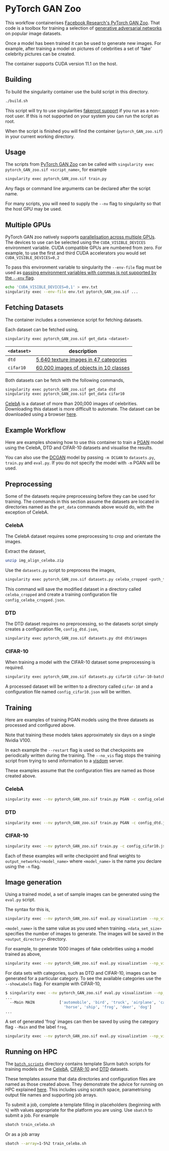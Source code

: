 # PyTorch GAN Zoo

This workflow containerises [Facebook Research's PyTorch GAN
Zoo](https://github.com/facebookresearch/pytorch_GAN_zoo). That code is a
toolbox for training a selection of [generative adversarial
networks](https://en.wikipedia.org/wiki/Generative_adversarial_network) on
popular image datasets.

Once a model has been trained it can be used to generate new images. For
example, after training a model on pictures of celebrities a set of 'fake'
celebrity pictures can be created.

The container supports CUDA version 11.1 on the host.

## Building

To build the singularity container use the build script in this directory.

```bash
./build.sh
```

This script will try to use singularities [fakeroot
support](https://sylabs.io/guides/main/user-guide/fakeroot.html) if you run as a
non-root user. If this is not supported on your system you can run the script as
root.

When the script is finished you will find the container (`pytorch_GAN_zoo.sif`)
in your current working directory.

## Usage

The scripts from [PyTorch GAN
Zoo](https://github.com/facebookresearch/pytorch_GAN_zoo) can be called with
`singularity exec pytorch_GAN_zoo.sif <script_name>`, for example

```bash
singularity exec pytorch_GAN_zoo.sif train.py
```

Any flags or command line arguments can be declared after the script name.

For many scripts, you will need to supply the `--nv` flag to singularity so that
the host GPU may be used.

## Multiple GPUs

PyTorch GAN zoo natively supports [parallelisation across multiple
GPUs](https://github.com/facebookresearch/pytorch_GAN_zoo/issues/57). The
devices to use can be selected using the `CUDA_VISIBLE_DEVICES` environment
variable. CUDA compatible GPUs are numbered from zero. For example, to use the
first and third CUDA accelerators you would set `CUDA_VISIBLE_DEVICES=0,2`

To pass this environment variable to singularity the `--env-file` flag must be
used as [passing environment variables with commas is not supported by the
`--env` flag](https://github.com/apptainer/singularity/issues/6088).

```bash
echo 'CUDA_VISIBLE_DEVICES=0,1' > env.txt
singularity exec --env-file env.txt pytorch_GAN_zoo.sif ...
```

## Fetching Datasets

The container includes a convenience script for fetching datasets.

Each dataset can be fetched using,

```bash
singularity exec pytorch_GAN_zoo.sif get_data <dataset>
```

| `<dataset>` | description                                                                           |
|-------------|---------------------------------------------------------------------------------------|
| `dtd`       | [5,640 texture images in 47 categories](https://www.robots.ox.ac.uk/~vgg/data/dtd/)   |
| `cifar10`   | [60,000 images of objects in 10 classes](https://www.cs.toronto.edu/~kriz/cifar.html) |

Both datasets can be fetch with the following commands,

```bash
singularity exec pytorch_GAN_zoo.sif get_data dtd
singularity exec pytorch_GAN_zoo.sif get_data cifar10
```

[CelebA](http://mmlab.ie.cuhk.edu.hk/projects/CelebA.html) is a dataset of more
than 200,000 images of celebrities.  Downloading this dataset is more difficult
to automate. The dataset can be downloaded using a browser
[here](https://drive.google.com/file/d/0B7EVK8r0v71pZjFTYXZWM3FlRnM/view?resourcekey=0-dYn9z10tMJOBAkviAcfdyQ).

## Example Workflow

Here are examples showing how to use this container to train a
[PGAN](https://arxiv.org/pdf/1710.10196.pdf) model using the CelebA, DTD and
CIFAR-10 datasets and visualise the results.

You can also use the [DCGAN](https://arxiv.org/pdf/1511.06434.pdf) model by
passing `-m DCGAN` to `datasets.py`, `train.py` and `eval.py`. If you do not
specify the model with `-m` PGAN will be used.

## Preprocessing

Some of the datasets require preprocessing before they can be used for training.
The commands in this section assume the datasets are located in directories
named as the `get_data` commands above would do, with the exception of CelebA.

### CelebA

The CelebA dataset requires some preprocessing to crop and orientate the
images.

Extract the dataset,

```bash
unzip img_align_celeba.zip
```

Use the `datasets.py` script to preprocess the images,

```bash
singularity exec pytorch_GAN_zoo.sif datasets.py celeba_cropped <path_to_celeba>/img_align_celeba/ -o celeba_cropped
```

This command will save the modified dataset in a directory called
`celeba_cropped` and create a training configuration file `config_celeba_cropped.json`.

### DTD

The DTD dataset requires no preprocessing, so the datasets script simply creates
a configuration file, `config_dtd.json`,

```bash
singularity exec pytorch_GAN_zoo.sif datasets.py dtd dtd/images
```

### CIFAR-10

When training a model with the CIFAR-10 dataset some preprocessing is required.

```bash
singularity exec pytorch_GAN_zoo.sif datasets.py cifar10 cifar-10-batches-py -o cifar10
```

A processed dataset will be written to a directory called `cifar-10` and a
configuration file named `config_cifar10.json` will be written.

## Training

Here are examples of training PGAN models using the three datasets as processed
and configured above.

Note that training these models takes approximately six days on a single Nvidia
V100.

In each example the `--restart` flag is used so that checkpoints are
periodically written during the training. The `--no_vis` flag stops the training
script from trying to send information to a
[visdom](https://github.com/fossasia/visdom/) server.

These examples assume that the configuration files are named as those created
above.

### CelebA

```bash
singularity exec --nv pytorch_GAN_zoo.sif train.py PGAN -c config_celeba_cropped.json --restart --no_vis -n celeba_cropped
```

### DTD

```bash
singularity exec --nv pytorch_GAN_zoo.sif train.py PGAN -c config_dtd.json --restart --no_vis -n dtd
```

### CIFAR-10

```bash
singularity exec --nv pytorch_GAN_zoo.sif train.py -c config_cifar10.json --restart --no_vis -n cifar10
```

Each of these examples will write checkpoint and final weights to
`output_networks/<model_name>` where `<model_name>` is the name you declare
using the `-n` flag.

## Image generation

Using a trained model, a set of sample images can be generated using the
`eval.py` script.

The syntax for this is,

```bash
singularity exec --nv pytorch_GAN_zoo.sif eval.py visualization --np_vis -d output_networks -n <model_name> -m PGAN --save_dataset ./<output_directory> --size_dataset <data_set_size>
```

`<model_name>` is the same value as you used when training. `<data_set_size>`
specifies the number of images to generate. The images will be saved in the
`<output_directory>` directory.

For example, to generate 1000 images of fake celebrities using a model trained
as above,

```bash
singularity exec --nv pytorch_GAN_zoo.sif eval.py visualization --np_vis -d output_networks -n celeba_cropped -m PGAN --save_dataset ./fake_celebs --size_dataset 1000
```

For data sets with categories, such as DTD and CIFAR-10, images can be generated
for a particular category. To see the available categories use the
`--showLabels` flag. For example with CIFAR-10,

```bash
$ singularity exec --nv pytorch_GAN_zoo.sif eval.py visualization --np_vis -d output_networks -n cifar10 -m PGAN --showLabels
...
  --Main MAIN           ['automobile', 'bird', 'truck', 'airplane', 'cat',
                          'horse', 'ship', 'frog', 'deer', 'dog']
...
```

A set of generated 'frog' images can then be saved by using the category flag
`--Main` and the label `frog`,

```bash
singularity exec --nv pytorch_GAN_zoo.sif eval.py visualization --np_vis -d output_networks -n cifar10 -m PGAN --Main frog --save_dataset ./frogs --size_dataset 100
```

## Running on HPC

The [`batch_scripts`](./batch_scripts) directory contains template Slurm batch
scripts for training models on the [CelebA](batch_scripts/train_celeba.sh),
[CIFAR-10](batch_scripts/train_cifar10.sh) and [DTD](batch_scripts/train_dtd.sh)
datasets.

These templates assume that data directories and configuration files are named
as those created above. They demonstrate the advice for running on HPC explained
[here](../../hpc.md). This includes using scratch space, parametrising output
file names and supporting job arrays.

To submit a job, complete a template filling in placeholders (beginning with
`%`) with values appropriate for the platform you are using. Use `sbatch` to
submit a job. For example

```bash
sbatch train_celeba.sh
```

Or as a job array

```bash
sbatch --array=1-5%2 train_celeba.sh
```
